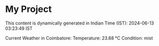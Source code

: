 # My Project

This content is dynamically generated in Indian Time (IST): 2024-06-13 03:23:49 IST


Current Weather in Coimbatore:
Temperature: 23.88 °C
Condition: mist
